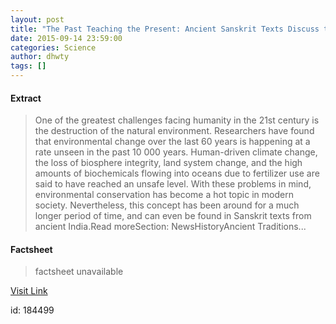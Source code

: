 ```yaml
---
layout: post
title: "The Past Teaching the Present: Ancient Sanskrit Texts Discuss the Importance of Environmental and Species Conservation"
date: 2015-09-14 23:59:00
categories: Science
author: dhwty
tags: []
---
```



#### Extract
>One of the greatest challenges facing humanity in the 21st century is the destruction of the natural environment. Researchers have found that environmental change over the last 60 years is happening at a rate unseen in the past 10 000 years. Human-driven climate change, the loss of biosphere integrity, land system change, and the high amounts of biochemicals flowing into oceans due to fertilizer use are said to have reached an unsafe level. With these problems in mind, environmental conservation has become a hot topic in modern society. Nevertheless, this concept has been around for a much longer period of time, and can even be found in Sanskrit texts from ancient India.Read moreSection:&nbsp;NewsHistoryAncient Traditions...

#### Factsheet
>factsheet unavailable

[Visit Link](http://www.ancient-origins.net/history-ancient-traditions/past-teaching-present-ancient-sanskrit-texts-discuss-importance-020527)

id:  184499
